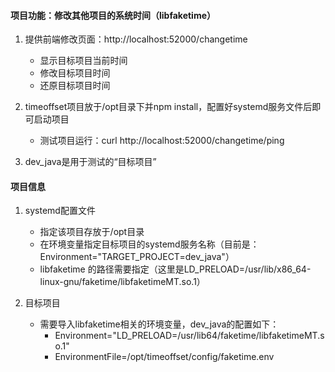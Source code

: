 #### 项目功能：修改其他项目的系统时间（libfaketime）
1. 提供前端修改页面：http://localhost:52000/changetime
    - 显示目标项目当前时间
    - 修改目标项目时间
    - 还原目标项目时间

1. timeoffset项目放于/opt目录下并npm install，配置好systemd服务文件后即可启动项目
    + 测试项目运行：curl http://localhost:52000/changetime/ping

1. dev_java是用于测试的“目标项目”

#### 项目信息
1. systemd配置文件
    + 指定该项目存放于/opt目录
    + 在环境变量指定目标项目的systemd服务名称（目前是：Environment="TARGET_PROJECT=dev_java"）
    + libfaketime 的路径需要指定（这里是LD_PRELOAD=/usr/lib/x86_64-linux-gnu/faketime/libfaketimeMT.so.1）

1. 目标项目
    + 需要导入libfaketime相关的环境变量，dev_java的配置如下：
        + Environment="LD_PRELOAD=/usr/lib64/faketime/libfaketimeMT.so.1"
        + EnvironmentFile=/opt/timeoffset/config/faketime.env
